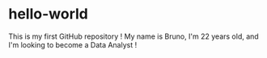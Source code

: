 # hello-world
This is my first GitHub repository ! 
My name is Bruno, I'm 22 years old, and I'm looking to become a Data Analyst !
